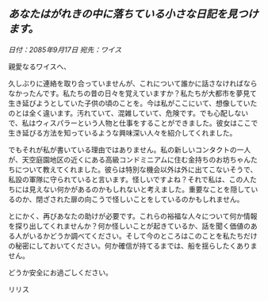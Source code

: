 ## _あなたはがれきの中に落ちている小さな日記を見つけます。_

_日付：2085年9月17日_
_宛先：ワイス_

親愛なるワイスへ、

久しぶりに連絡を取り合っていませんが、これについて誰かに話さなければならなかったんです。私たちの昔の日々を覚えていますか？私たちが大都市を夢見て生き延びようとしていた子供の頃のことを。今は私がここにいて、想像していたのとは全く違います。汚れていて、混雑していて、危険です。でも心配しないで、私はウィスパラーという人物と仕事をすることができました。彼女はここで生き延びる方法を知っているような興味深い人々を紹介してくれました。

でもそれが私が書いている理由ではありません。私の新しいコンタクトの一人が、天空庭園地区の近くにある高級コンドミニアムに住む金持ちのお坊ちゃんたちについて教えてくれました。彼らは特別な機会以外は外に出てこないそうで、私設の軍隊に守られていると言います。怪しいですよね？それで私は、この人たちには見えない何かがあるのかもしれないと考えました。重要なことを隠しているのか、閉ざされた扉の向こうで怪しいことをしているのかもしれません。

とにかく、再びあなたの助けが必要です。これらの裕福な人々について何か情報を探り出してくれませんか？何か怪しいことが起きているか、話を聞く価値のある人がいるかどうか調べてください。そして今のところはこのことを私たちだけの秘密にしておいてください。何か確信が持てるまでは、船を揺らしたくありません。

どうか安全にお過ごしください。

リリス
